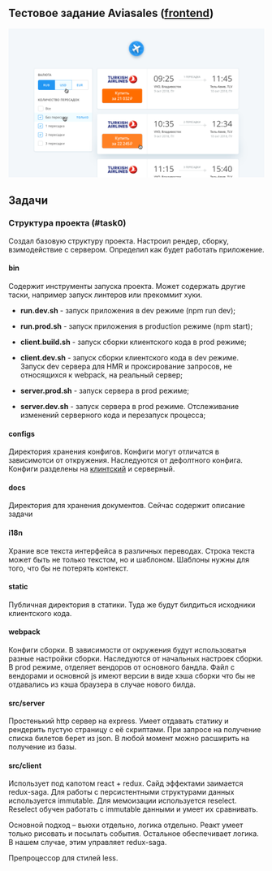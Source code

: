 ## Тестовое задание Aviasales ([frontend](https://aviasales.recruitee.com/o/frontend-developer-js-coffeescript-react%C2%A0redux--aviasalesru))

![](./docs/search_preview.png?raw=true "")

## Задачи

### Структура проекта (#task0)
Создал базовую структуру проекта. Настроил рендер, сборку, взимодействие с сервером. Определил как будет работать приложение.


#### bin
Содержит инструменты запуска проекта. Может содержать другие таски, например запуск линтеров или прекоммит хуки.

* **run.dev.sh** - запуск приложения в dev режиме (npm run dev);
* **run.prod.sh** - запуск приложения в production режиме (npm start);

* **client.build.sh** - запуск сборки клиентского кода в prod режиме;
* **client.dev.sh** - запуск сборки клиентского кода в dev режиме. Запуск dev сервера для HMR и проксирование запросов, не относящихся к webpack, на реальный сервер;

* **server.prod.sh** - запуск сервера в prod режиме;
* **server.dev.sh** - запуск сервера в prod режиме. Отслеживание изменений серверного кода и перезапуск процесса;

#### configs
Директория хранения конфигов. Конфиги могут отличатся в зависимотси от откружения. Наследуются от дефолтного конфига.
Конфиги разделены на [клинтский](./config/client/README.md) и серверный.


#### docs
Директория для хранения документов. Сейчас содержит описание задачи

#### i18n
Храние все текста интерфейса в различных переводах. Строка текста может быть не только текстом, но и шаблоном. Шаблоны нужны для того, что бы не потерять контекст.

#### static
Публичная директория в статики. Туда же будут билдиться исходники клиентского кода.

#### webpack
Конфиги сборки. В зависимости от окружения будут использоватья разные настройки сборки. Наследуются от начальных настроек сборки.
В prod режиме, отделяет вендоров от основного бандла. Файл с вендорами и основной js имеют версии в виде хэша сборки что бы не отдавались из кэша браузера в случае нового билда.

#### src/server
Простенький http сервер на express. Умеет отдавать статику и рендерить пустую страницу с её скриптами.
При запросе на получение списка билетов берет из json. В любой момент можно расширить на получение из базы.

#### src/client
Использует под капотом react + redux. Сайд эффектами заимается redux-saga.
Для работы с персистентными структурами данных используется immutable. Для мемоизации используется reselect.
Reselect обучен работать с immutable данными и умеет их сравнивать.

Основной подход – вьюхи отдельно, логика отдельно. Реакт умеет только рисовать и посылать события.
Остальное обеспечивает логика. В нашем случае, этим управляет redux-saga.

Препроцессор для стилей less.